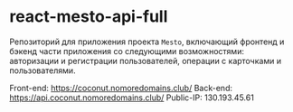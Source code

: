 # react-mesto-api-full
Репозиторий для приложения проекта `Mesto`, включающий фронтенд и бэкенд части приложения со следующими возможностями: авторизации и регистрации пользователей, операции с карточками и пользователями.

Front-end: https://coconut.nomoredomains.club/
Back-end: https://api.coconut.nomoredomains.club/
Public-IP: 130.193.45.61
